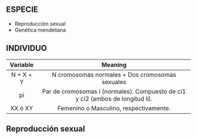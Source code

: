 
## ESPECIE
- Reproducción sexual
- Genética mendeliana

## INDIVIDUO

| Variable 	| Meaning 	|
|:---------:	|:--------------------------------------------------------:	|
| N + X + Y 	| N cromosomas normales + Dos cromosomas sexuales 	|
| pi 	| Par de cromosomas i (normales). Compuesto de ci1 y ci2 (ambos de longitud li). 	|
| XX ó XY 	| Femenino o Masculino, respectivamente. 	|

## Reproducción sexual

